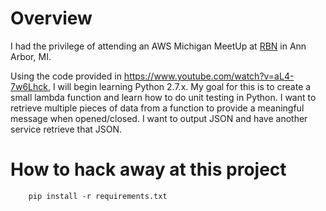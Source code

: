 # Overview
I had the privilege of attending an AWS Michigan MeetUp at [RBN](http://www.rightbrainnetworks.com/) in Ann Arbor, MI.

Using the code provided in https://www.youtube.com/watch?v=aL4-7w6Lhck, I will begin learning Python 2.7.x. My goal for this is to create a small lambda function and learn how to do unit testing in Python. I want to retrieve multiple pieces of data from a function to provide a meaningful message when opened/closed. I want to output JSON and have another service retrieve that JSON.

# How to hack away at this project

        pip install -r requirements.txt

